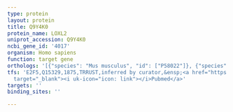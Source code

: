 ```yaml
---
type: protein
layout: protein
title: Q9Y4K0
protein_name: LOXL2
uniprot_accession: Q9Y4K0
ncbi_gene_id: '4017'
organism: Homo sapiens
function: target gene
orthologs: '[{"species": "Mus musculus", "id": ["P58022"]}, {"species": "Rattus norvegicus", "id": ["A0A0G2K4P0"]}]'
tfs: 'E2F5,Q15329,1875,TRRUST,inferred by curator,&ensp;<a href="https://www.ncbi.nlm.nih.gov/pubmed/?term=20012301%5Buid%5D+OR+29087512%5Buid%5D"
  target="_blank"><i uk-icon="icon: link"></i>Pubmed</a>'
targets: ''
binding_sites: ''

---
```

